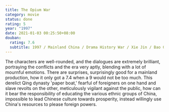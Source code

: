 ```yaml
---
title: The Opium War
category: movie
status: done
rating: 5
year: "1997"
date: 2021-01-03 00:25:50+08:00
douban:
  rating: 7.6
  subtitle: 1997 / Mainland China / Drama History War / Xie Jin / Bao Guo'an, Lin Liankun
---
```


The characters are well-rounded, and the dialogues are extremely brilliant, portraying the conflicts and the era very aptly, blending with a lot of mournful emotions. There are surprises, surprisingly good for a mainland production, how it only got a 7.4 when a 9 would not be too much. This derelict Qing dynasty 'paper boat,' fearful of foreigners on one hand and slave revolts on the other, meticulously vigilant against the public, how can it bear the responsibility of educating the various ethnic groups of China, impossible to lead Chinese culture towards prosperity, instead willingly use China's resources to please foreign powers.
